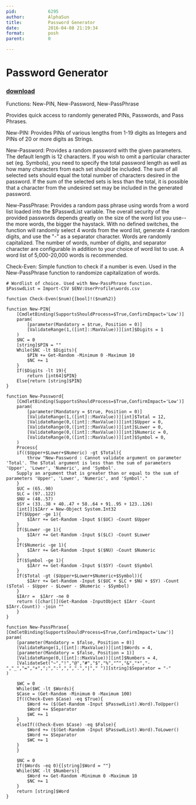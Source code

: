 ```yaml
---
pid:            6295
author:         AlphaSun
title:          Password Generator
date:           2016-04-08 21:19:34
format:         posh
parent:         0

---
```


# Password Generator

### [download](Scripts\6295.ps1)

Functions: New-PIN, New-Password, New-PassPhrase

Provides quick access to randomly generated PINs, Passwords, and Pass Phrases.

New-PIN: Provides PINs of various lengths from 1-19 digits as Integers and PINs of 20 or more digits as Strings.

New-Password: Provides a random password with the given parameters. The default length is 12 characters. If you wish to omit a particular character set (eg. Symbols), you need to specify the total password length as well as how many characters from each set should be included. The sum of all selected sets should equal the total number of characters desired in the password. If the sum of the selected sets is less than the total, it is possible that a character from the undesired set may be included in the generated password.

New-PassPhrase: Provides a random pass phrase using words from a word list loaded into the $PasswdList variable. The overall security of the provided passwords depends greatly on the size of the word list you use--the more words, the bigger the haystack. With no defined switches, the function will randomly select 4 words from the word list, generate 4 random digits, and use the "-" as a separator character. Words are randomly capitalized. The number of words, number of digits, and separator character are configurable in addition to your choice of word list to use. A word list of 5,000-20,000 words is recommended.

Check-Even: Simple function to check if a number is even. Used in the New-PassPhrase function to randomize capitalization of words.

```posh
# Wordlist of choice. Used with New-PassPhrase function.
$PasswdList = Import-CSV $ENV:UserProfile\words.csv

function Check-Even($num){[bool]!($num%2)}

function New-PIN{ 
	[CmdletBinding(SupportsShouldProcess=$True,ConfirmImpact='Low')] 
	param( 
		[parameter(Mandatory = $true, Position = 0)] 
		[ValidateRange(1,([int]::MaxValue))][int]$Digits = 1 
	) 
	$NC = 0
	[string]$PIN = ""
	While($NC -lt $Digits){
		$PIN += Get-Random -Minimum 0 -Maximum 10
		$NC += 1
	} 
	If($Digits -lt 19){
		return [int64]$PIN}
	Else{return [string]$PIN}
}

function New-Password{ 
    [CmdletBinding(SupportsShouldProcess=$True,ConfirmImpact='Low')] 
    param( 
        [parameter(Mandatory = $true, Position = 0)] 
        [ValidateRange(1,([int]::MaxValue))][int]$Total = 12,
        [ValidateRange(0,([int]::MaxValue))][int]$Upper = 0,
        [ValidateRange(0,([int]::MaxValue))][int]$Lower = 0,
        [ValidateRange(0,([int]::MaxValue))][int]$Numeric = 0,
        [ValidateRange(0,([int]::MaxValue))][int]$Symbol = 0,
    ) 
    Process{ 
    if(($Upper+$Lower+$Numeric) -gt $Total){ 
        throw "New-Password : Cannot validate argument on parameter 'Total'. The $Total argument is less than the sum of parameters 'Upper', 'Lower', 'Numeric', and 'Symbol'. 
    Supply an argument that is greater than or equal to the sum of parameters 'Upper', 'Lower', 'Numeric', and 'Symbol'." 
    } 
	$UC = (65..90)
	$LC = (97..122)
	$NU = (48..57)
	$SY = (33..38 + 40..47 + 58..64 + 91..95 + 123..126)
    [int[]]$IArr = New-Object System.Int32 
    If($Upper -ge 1){ 
        $IArr += Get-Random -Input $($UC) -Count $Upper 
    } 
    If($Lower -ge 1){ 
        $IArr += Get-Random -Input $($LC) -Count $Lower 
    } 
    If($Numeric -ge 1){ 
        $IArr += Get-Random -Input $($NU) -Count $Numeric 
    } 
    If($Symbol -ge 1){ 
        $IArr += Get-Random -Input $($SY) -Count $Symbol 
    } 
    If($Total -gt ($Upper+$Lower+$Numeric+$Symbol)){ 
        $IArr += Get-Random -Input $($UC + $LC + $NU + $SY) -Count ($Total - $Upper - $Lower - $Numeric - $Symbol) 
    } 
    $IArr =  $IArr -ne 0 
    return ([char[]](Get-Random -InputObject $IArr -Count $IArr.Count)) -join "" 
    } 
}

function New-PassPhrase{ 
[CmdletBinding(SupportsShouldProcess=$True,ConfirmImpact='Low')] 
param( 
	[parameter(Mandatory = $false, Position = 0)] 
	[ValidateRange(1,([int]::MaxValue))][int]$Words = 4,
	[parameter(Mandatory = $false, Position = 1)] 
	[ValidateRange(0,([int]::MaxValue))][int]$Numbers = 4,
	[ValidateSet("~","!","@","#","$","%","^","&","*","-","_","=","+",";",":",",",".","|"," ")][string]$Separator = "-"
) 

	$WC = 0
	While($WC -lt $Words){
	$Case = (Get-Random -Minimum 0 -Maximum 100)
	If((Check-Even $Case) -eq $True){ 
		$Word += ($(Get-Random -Input $PasswdList).Word).ToUpper()
		$Word += $Separator
		$WC += 1
	} 
	elseIf((Check-Even $Case) -eq $False){
		$Word += ($(Get-Random -Input $PasswdList).Word).ToLower()
		$Word += $Separator
		$WC += 1
	}
	}

	$NC = 0
	If($Words -eq 0){[string]$Word = ""}
	While($NC -lt $Numbers){
		$Word += Get-Random -Minimum 0 -Maximum 10
		$NC += 1
	} 
	return [string]$Word
}


```

